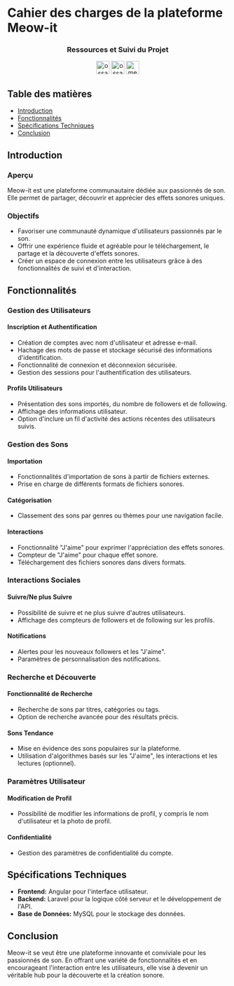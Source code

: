 # Cahier des charges de la plateforme Meow-it

<div align="center">
  <h3>Ressources et Suivi du Projet</h3>
  
  <a href="https://drive.google.com/drive/folders/1Y3fxcTsiJ2nF_YQMAfViY1RmNV1n2Q-l?usp=drive_link" target="_blank"><img src="https://www.gstatic.com/images/icons/material/product/2x/drive_48dp.png" alt="ossama's google drive" width="30" title="Voir les captures d'écran de l'interface"></a>
  <a href="https://occipital-tornado-e71.notion.site/Avancement-du-projet-individuel-28cd8f345c874f118fd48eb2865e4847?pvs=4" target="_blank"><img src="https://upload.wikimedia.org/wikipedia/commons/4/45/Notion_app_logo.png" alt="ossama's notion" title="Voir la progression du projet" width="30"></a>
  <a href="https://github.com/imossama/Plateforme-web-d-effets-sonores/blob/main/fullstack/README.md" target="_blank"><img src="https://64.media.tumblr.com/15b7fc60bbe2fd927bc223ba628d57a5/tumblr_mrub1w37AL1swnmv6o1_400.pnj" alt="meow-it use" width="30" title="Visitez le guide"></a>
</div>

## Table des matières
- [Introduction](#introduction)
- [Fonctionnalités](#fonctionnalités)
- [Spécifications Techniques](#spécifications-techniques)
- [Conclusion](#conclusion)

## Introduction

### Aperçu
Meow-it est une plateforme communautaire dédiée aux passionnés de son. Elle permet de partager, découvrir et apprécier des effets sonores uniques.

### Objectifs
- Favoriser une communauté dynamique d'utilisateurs passionnés par le son.
- Offrir une expérience fluide et agréable pour le téléchargement, le partage et la découverte d'effets sonores.
- Créer un espace de connexion entre les utilisateurs grâce à des fonctionnalités de suivi et d'interaction.

## Fonctionnalités

### Gestion des Utilisateurs

#### Inscription et Authentification
- Création de comptes avec nom d'utilisateur et adresse e-mail.
- Hachage des mots de passe et stockage sécurisé des informations d'identification.
- Fonctionnalité de connexion et déconnexion sécurisée.
- Gestion des sessions pour l'authentification des utilisateurs.

#### Profils Utilisateurs
- Présentation des sons importés, du nombre de followers et de following.
- Affichage des informations utilisateur.
- Option d'inclure un fil d'activité des actions récentes des utilisateurs suivis.

### Gestion des Sons

#### Importation
- Fonctionnalités d'importation de sons à partir de fichiers externes.
- Prise en charge de différents formats de fichiers sonores.

#### Catégorisation
- Classement des sons par genres ou thèmes pour une navigation facile.

#### Interactions
- Fonctionnalité "J'aime" pour exprimer l'appréciation des effets sonores.
- Compteur de "J'aime" pour chaque effet sonore.
- Téléchargement des fichiers sonores dans divers formats.

### Interactions Sociales

#### Suivre/Ne plus Suivre
- Possibilité de suivre et ne plus suivre d'autres utilisateurs.
- Affichage des compteurs de followers et de following sur les profils.

#### Notifications
- Alertes pour les nouveaux followers et les "J'aime".
- Paramètres de personnalisation des notifications.

### Recherche et Découverte

#### Fonctionnalité de Recherche
- Recherche de sons par titres, catégories ou tags.
- Option de recherche avancée pour des résultats précis.

#### Sons Tendance
- Mise en évidence des sons populaires sur la plateforme.
- Utilisation d'algorithmes basés sur les "J'aime", les interactions et les lectures (optionnel).

### Paramètres Utilisateur

#### Modification de Profil
- Possibilité de modifier les informations de profil, y compris le nom d'utilisateur et la photo de profil.

#### Confidentialité
- Gestion des paramètres de confidentialité du compte.

## Spécifications Techniques

- **Frontend:** Angular pour l'interface utilisateur.
- **Backend:** Laravel pour la logique côté serveur et le développement de l'API.
- **Base de Données:** MySQL pour le stockage des données.

## Conclusion

Meow-it se veut être une plateforme innovante et conviviale pour les passionnés de son. En offrant une variété de fonctionnalités et en encourageant l'interaction entre les utilisateurs, elle vise à devenir un véritable hub pour la découverte et la création sonore.
